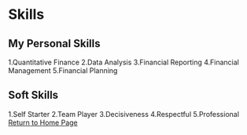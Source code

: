 # Skills
## My Personal Skills
1.Quantitative Finance
2.Data Analysis
3.Financial Reporting
4.Financial Management
5.Financial Planning
## Soft Skills
1.Self Starter
2.Team Player
3.Decisiveness
4.Respectful
5.Professional 
[Return to Home Page](./README.md)